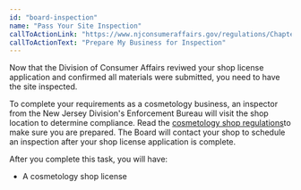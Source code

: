 ```yaml
---
id: "board-inspection"
name: "Pass Your Site Inspection"
callToActionLink: "https://www.njconsumeraffairs.gov/regulations/Chapter-28-Board-of-Cosmetology-and-Hairstyling.pdf"
callToActionText: "Prepare My Business for Inspection"
---
```


Now that the Division of Consumer Affairs reviwed your shop license application and confirmed all materials were submitted, you need to have the site inspected. 

To complete your requirements as a cosmetology business, an inspector from the New Jersey Division's Enforcement Bureau will visit the shop location to determine compliance. Read the [cosmetology shop regulations](https://www.njconsumeraffairs.gov/regulations/Chapter-28-Board-of-Cosmetology-and-Hairstyling.pdf)to make sure you are prepared. The Board will contact your shop to schedule an inspection after your shop license application is complete.

After you complete this task, you will have:
- A cosmetology shop license
